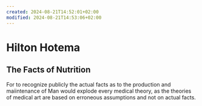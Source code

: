 ```yaml
---
created: 2024-08-21T14:52:01+02:00
modified: 2024-08-21T14:53:06+02:00
---
```


# Hilton Hotema

## The Facts of Nutrition
For to recognize publicly the actual facts as to the production and maiintenance of Man would explode every medical theory, as the theories of medical art are based on erroneous assumptions and not on actual facts.
